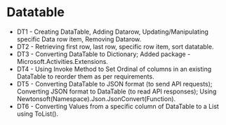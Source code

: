 # Datatable

- DT1 - Creating DataTable, Adding Datarow, Updating/Manipulating specific Data row item, Removing Datarow.
- DT2 - Retrieving first row, last row, specific row item, sort datatable.
- DT3 - Converting DataTable to Dictionary; Added package - Microsoft.Activities.Extensions.
- DT4 - Using Invoke Method to Set Ordinal of columns in an existing DataTable to reorder them as per requirements.
- DT5 - Converting DataTable to JSON format (to send API requests); Converting JSON format to DataTable (to read API responses); Using Newtonsoft(Namespace).Json.JsonConvert(Function).
- DT6 - Converting Values from a specific column of DataTable to a List using ToList().
